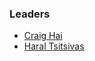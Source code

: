 ### Leaders

* [Craig Hai](mailto:craig.hai@owasp.org)
* [Haral Tsitsivas](mailto:haral.tsitsivas@owasp.org)
